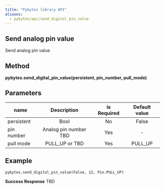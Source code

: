 ```yaml
---
title: "Pybytes library API"
aliases:
  - pybytes/api/send_digital_pin_value
---
```


**Send analog pin value**
----
  Send analog pin value

**Method**
----
**pybytes.send_digital_pin_value(persistent, pin_number, pull_mode)**

**Parameters**
----
| name  | Description   | is Required    | Default value
| ------------- |:-------------:|:-------------:|:-------------:|
| persistent   | Bool  | No   | False  |
| pin number   | Analog pin number  TBD| Yes   | -  |
| pull mode   | PULL_UP or TBD  | Yes   | PULL_UP  |

**Example**
----
`pybytes.send_digital_pin_value(False, 12, Pin.PULL_UP)`

**Success Response**
TBD
